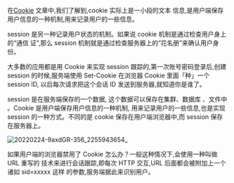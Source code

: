 在[Cookie](engineering/cookies.md) 文章中,我们了解到,cookie 实际上是一小段的文本
信息,是用户端保存用户信息的一种机制,用来记录用户的一些信息。

session 是另一种记录用户状态的机制。如果说 cookie 机制是通过检查用户身上的“通信
证”,那么 session 机制就是通过检查服务器上的“花名册”来确认用户身份。

大多数的应用都是用 Cookie 来实现 session 跟踪的,第一次账号密码登录后,创建
session 的时候,服务端使用 Set-Cookie 在浏览器 Cookie 里面「种」一个 session ID,
以后每次请求把这个会话 ID 发送到服务器,就知道你是谁了。

session 是在服务端保存的一个数据, 这个数据可以保存在集群、数据库 、文件中
。Cookie 是用户端保存用户信息的一种机制, 用来记录用户的一些信息,也是实现 session
的一种方式。不同的是 cookie 保存在用户端浏览器中,而 session 保存在服务器上。

![20220224-9axdGR-356_2255943654_](https://loremxuetengfei.oss-cn-beijing.aliyuncs.com/20220224-9axdGR-356_2255943654_.webp)

如果用户端的浏览器禁用了 Cookie 怎么办？一般这种情况下,会使用一种叫做 URL 重写的
技术来进行会话跟踪,即每次 HTTP 交互,URL 后面都会被附加上一个诸如 sid=xxxxx 这样
的参数,服务端据此来识别用户。
